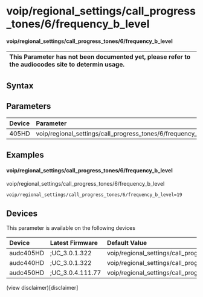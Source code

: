 ﻿---
description: voip/regional_settings/call_progress_tones/6/frequency_b_level
search: false
---

# voip/regional_settings/call_progress_tones/6/frequency_b_level

#### voip/regional_settings/call_progress_tones/6/frequency_b_level


| This Parameter has not been documented yet, please refer to the audiocodes site to determin usage.  | 
| :--- |

## Syntax

## Parameters
|Device|Parameter|value|Description|
|:---|:---|:---|:---|
| 405HD | voip/regional_settings/call_progress_tones/6/frequency_b_level |  |  |

## Examples
#### voip/regional_settings/call_progress_tones/6/frequency_b_level

voip/regional_settings/call_progress_tones/6/frequency_b_level

```
voip/regional_settings/call_progress_tones/6/frequency_b_level=19
```

## Devices
This parameter is available on the following devices

| Device | Latest Firmware | Default Value |
|:---|:---|:---|
| audc405HD | ;UC_3.0.1.322 | voip/regional_settings/call_progress_tones/6/frequency_b_level=19 
| audc440HD | ;UC_3.0.1.322 | voip/regional_settings/call_progress_tones/6/frequency_b_level=19 
| audc450HD | ;UC_3.0.4.111.77 | voip/regional_settings/call_progress_tones/6/frequency_b_level=19 

(view disclaimer)[disclaimer]
